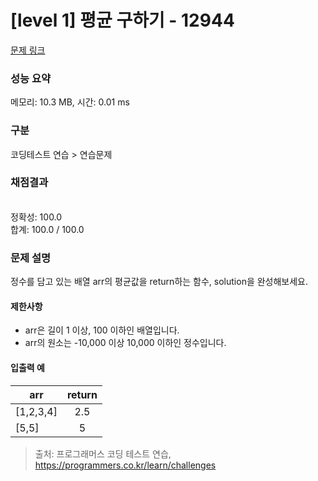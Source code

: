 # [level 1] 평균 구하기 - 12944 

[문제 링크](https://school.programmers.co.kr/learn/courses/30/lessons/12944) 

### 성능 요약

메모리: 10.3 MB, 시간: 0.01 ms

### 구분

코딩테스트 연습 > 연습문제

### 채점결과

<br/>정확성: 100.0<br/>합계: 100.0 / 100.0

### 문제 설명

<p style="user-select: auto;">정수를 담고 있는 배열 arr의 평균값을 return하는 함수, solution을 완성해보세요.</p>

<h4 style="user-select: auto;">제한사항</h4>

<ul style="user-select: auto;">
<li style="user-select: auto;">arr은 길이 1 이상, 100 이하인 배열입니다.</li>
<li style="user-select: auto;">arr의 원소는  -10,000 이상 10,000 이하인 정수입니다.</li>
</ul>

<h4 style="user-select: auto;">입출력 예</h4>
<table class="table" style="user-select: auto;">
        <thead style="user-select: auto;"><tr style="user-select: auto;">
<th style="user-select: auto;">arr</th>
<th style="text-align: center; user-select: auto;">return</th>
</tr>
</thead>
        <tbody style="user-select: auto;"><tr style="user-select: auto;">
<td style="user-select: auto;">[1,2,3,4]</td>
<td style="text-align: center; user-select: auto;">2.5</td>
</tr>
<tr style="user-select: auto;">
<td style="user-select: auto;">[5,5]</td>
<td style="text-align: center; user-select: auto;">5</td>
</tr>
</tbody>
      </table>

> 출처: 프로그래머스 코딩 테스트 연습, https://programmers.co.kr/learn/challenges